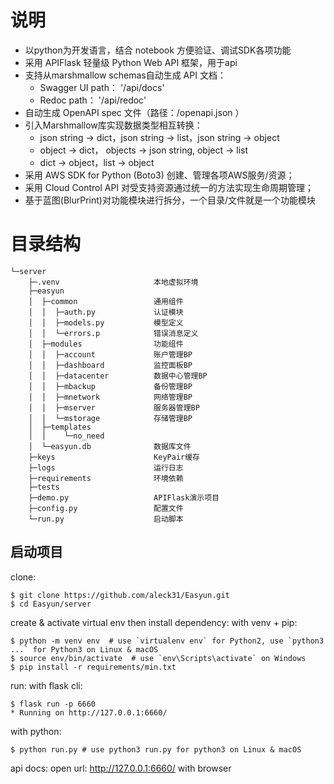 # 说明

- 以python为开发语言，结合 notebook 方便验证、调试SDK各项功能
- 采用 APIFlask 轻量级 Python Web API 框架，用于api
- 支持从marshmallow schemas自动生成 API 文档：
    * Swagger UI path： '/api/docs'
    * Redoc path：      '/api/redoc' 
- 自动生成 OpenAPI spec 文件（路径：/openapi.json ）
- 引入Marshmallow库实现数据类型相互转换：
    * json string -> dict，json string -> list，json string -> object
    * object -> dict， objects -> json string, object -> list
    * dict -> object，list -> object
- 采用 AWS SDK for Python (Boto3) 创建、管理各项AWS服务/资源；
- 采用 Cloud Control API 对受支持资源通过统一的方法实现生命周期管理；
- 基于蓝图(BlurPrint)对功能模块进行拆分，一个目录/文件就是一个功能模块

# 目录结构

```
└─server
    ├─.venv                     本地虚拟环境
    ├─easyun                
    │  ├─common                 通用组件
    │  │  ├─auth.py             认证模块
    │  │  ├─models.py           模型定义
    │  │  └─errors.p            错误消息定义
    │  ├─modules                功能组件
    │  │  ├─account             账户管理BP
    │  │  ├─dashboard           监控面板BP
    │  │  ├─datacenter          数据中心管理BP
    │  │  ├─mbackup             备份管理BP
    │  │  ├─mnetwork            网络管理BP
    │  │  ├─mserver             服务器管理BP
    │  │  └─mstorage            存储管理BP
    │  ├─templates          
    │  │    └─no_need
    │  └─easyun.db              数据库文件         
    ├─keys                      KeyPair缓存   
    ├─logs                      运行日志
    ├─requirements              环境依赖
    ├─tests
    ├─demo.py                   APIFlask演示项目
    ├─config.py                 配置文件
    └─run.py                    启动脚本
```

## 启动项目

clone:
```
$ git clone https://github.com/aleck31/Easyun.git
$ cd Easyun/server
```

create & activate virtual env then install dependency:
with venv + pip:
```
$ python -m venv env  # use `virtualenv env` for Python2, use `python3 ...` for Python3 on Linux & macOS
$ source env/bin/activate  # use `env\Scripts\activate` on Windows
$ pip install -r requirements/min.txt
```

run:
with flask cli:
```
$ flask run -p 6660
* Running on http://127.0.0.1:6660/
```
with python:
```
$ python run.py # use python3 run.py for python3 on Linux & macOS
```

api docs:
open url: http://127.0.0.1:6660/ with browser
